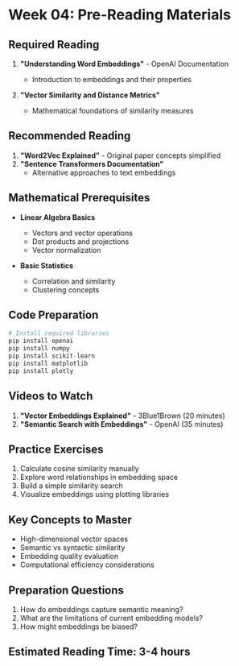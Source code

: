 # Week 04: Pre-Reading Materials

## Required Reading
1. **"Understanding Word Embeddings"** - OpenAI Documentation
   - Introduction to embeddings and their properties

2. **"Vector Similarity and Distance Metrics"** 
   - Mathematical foundations of similarity measures

## Recommended Reading
1. **"Word2Vec Explained"** - Original paper concepts simplified
2. **"Sentence Transformers Documentation"**
   - Alternative approaches to text embeddings

## Mathematical Prerequisites
- **Linear Algebra Basics**
  - Vectors and vector operations
  - Dot products and projections
  - Vector normalization

- **Basic Statistics**
  - Correlation and similarity
  - Clustering concepts

## Code Preparation
```python
# Install required libraries
pip install openai
pip install numpy
pip install scikit-learn
pip install matplotlib
pip install plotly
```

## Videos to Watch
1. **"Vector Embeddings Explained"** - 3Blue1Brown (20 minutes)
2. **"Semantic Search with Embeddings"** - OpenAI (35 minutes)

## Practice Exercises
1. Calculate cosine similarity manually
2. Explore word relationships in embedding space
3. Build a simple similarity search
4. Visualize embeddings using plotting libraries

## Key Concepts to Master
- High-dimensional vector spaces
- Semantic vs syntactic similarity
- Embedding quality evaluation
- Computational efficiency considerations

## Preparation Questions
1. How do embeddings capture semantic meaning?
2. What are the limitations of current embedding models?
3. How might embeddings be biased?

## Estimated Reading Time: 3-4 hours 